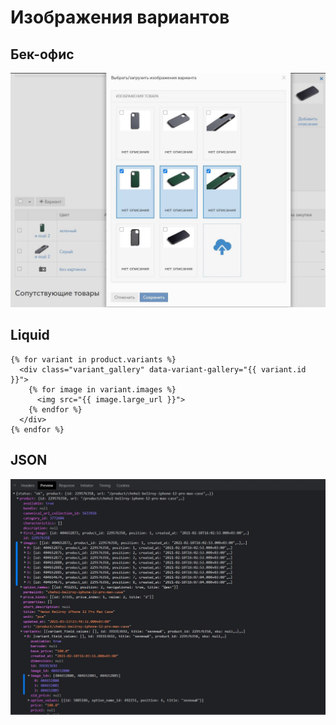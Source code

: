 # Изображения вариантов

## Бек-офис

![](/img/images_variants.jpg)

## Liquid 

```
{% for variant in product.variants %}
  <div class="variant_gallery" data-variant-gallery="{{ variant.id }}">
    {% for image in variant.images %}
      <img src="{{ image.large_url }}">
    {% endfor %} 
  </div>
{% endfor %}
```

## JSON

![](/img/json_variant_images.jpg)